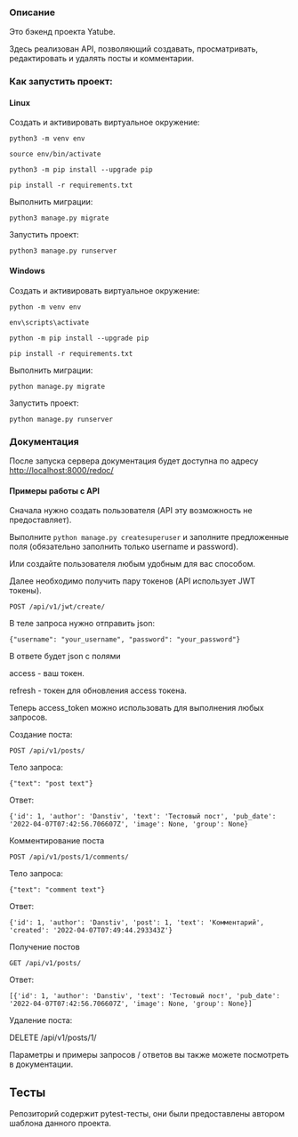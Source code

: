 ### Описание
Это бэкенд проекта Yatube.

Здесь реализован API, позволяющий создавать, просматривать, редактировать и удалять посты и комментарии.

### Как запустить проект:

#### Linux
Создать и активировать виртуальное окружение:

```
python3 -m venv env
```

```
source env/bin/activate
```

```
python3 -m pip install --upgrade pip
```

```
pip install -r requirements.txt
```

Выполнить миграции:

```
python3 manage.py migrate
```

Запустить проект:

```
python3 manage.py runserver
```

#### Windows
Создать и активировать виртуальное окружение:

```
python -m venv env
```

```
env\scripts\activate
```

```
python -m pip install --upgrade pip
```

```
pip install -r requirements.txt
```

Выполнить миграции:

```
python manage.py migrate
```

Запустить проект:

```
python manage.py runserver
```

### Документация
После запуска сервера документация будет доступна по адресу [http://localhost:8000/redoc/](http://localhost:8000/redoc/)

#### Примеры работы с API
Сначала нужно создать пользователя (API эту возможность не предоставляет).

Выполните `python manage.py createsuperuser` и заполните предложенные поля (обязательно заполнить только username и password).

Или создайте пользователя любым удобным для вас способом.

Далее необходимо получить пару токенов (API использует JWT токены).

`POST /api/v1/jwt/create/`

В теле запроса нужно отправить json:

`{"username": "your_username", "password": "your_password"}`

В ответе будет json с полями

access - ваш токен.

refresh - токен для обновления access токена.

Теперь access_token можно использовать для выполнения любых запросов.

Создание поста:

`POST /api/v1/posts/`

Тело запроса:

`{"text": "post text"}`

Ответ:

`{'id': 1, 'author': 'Danstiv', 'text': 'Тестовый пост', 'pub_date': '2022-04-07T07:42:56.706607Z', 'image': None, 'group': None}`

Комментирование поста

`POST /api/v1/posts/1/comments/`

Тело запроса:

`{"text": "comment text"}`

Ответ:

`{'id': 1, 'author': 'Danstiv', 'post': 1, 'text': 'Комментарий', 'created': '2022-04-07T07:49:44.293343Z'}`

Получение постов

`GET /api/v1/posts/`

Ответ:

`[{'id': 1, 'author': 'Danstiv', 'text': 'Тестовый пост', 'pub_date': '2022-04-07T07:42:56.706607Z', 'image': None, 'group': None}]`

Удаление поста:

DELETE /api/v1/posts/1/

Параметры и примеры запросов / ответов вы также можете посмотреть в документации.

## Тесты

Репозиторий содержит pytest-тесты, они были предоставлены автором шаблона данного проекта.
